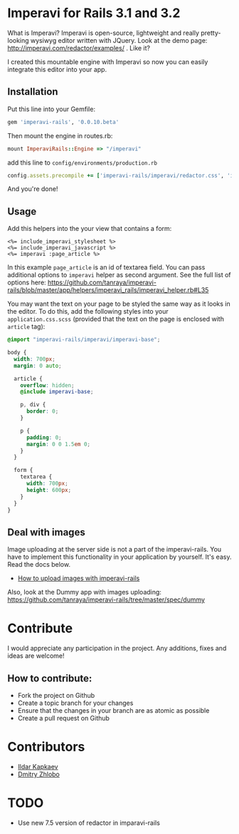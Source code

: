 # Imperavi for Rails 3.1 and 3.2

What is Imperavi? Imperavi is open-source, lightweight and really pretty-looking wysiwyg editor written with JQuery. Look at the demo page: http://imperavi.com/redactor/examples/ . Like it?

I created this mountable engine with Imperavi so now you can easily integrate this editor into your app.

## Installation

Put this line into your Gemfile:

```ruby
gem 'imperavi-rails', '0.0.10.beta'
```

Then mount the engine in routes.rb:

```ruby
mount ImperaviRails::Engine => "/imperavi"
```

add this line to `config/environments/production.rb`

```ruby
config.assets.precompile += ['imperavi-rails/imperavi/redactor.css', 'imperavi-rails/imperavi.js']
```

And you're done!

## Usage

Add this helpers into the your view that contains a form:

```erb
<%= include_imperavi_stylesheet %>
<%= include_imperavi_javascript %>
<%= imperavi :page_article %>
```

In this example `page_article` is an id of textarea field. You can pass additional options to `imperavi` helper as second argument. See the full list of options here: https://github.com/tanraya/imperavi-rails/blob/master/app/helpers/imperavi_rails/imperavi_helper.rb#L35

You may want the text on your page to be styled the same way as it looks in the editor. To do this, add the following styles into your `application.css.scss` (provided that the text on the page is enclosed with `article` tag):

```scss
@import "imperavi-rails/imperavi/imperavi-base";

body {
  width: 700px;
  margin: 0 auto;

  article {
    overflow: hidden;
    @include imperavi-base;

    p, div {
      border: 0;
    }

    p {
      padding: 0;
      margin: 0 0 1.5em 0;
    }
  }

  form {
    textarea {
      width: 700px;
      height: 600px;
    }
  }
}
```

## Deal with images

Image uploading at the server side is not a part of the imperavi-rails. You have to implement this functionality in your application by yourself. It's easy. Read the docs below.

* [How to upload images with imperavi-rails](https://github.com/tanraya/imperavi-rails/wiki/How-to-upload-images-with-imperavi-rails)

Also, look at the Dummy app with images uploading: https://github.com/tanraya/imperavi-rails/tree/master/spec/dummy

# Contribute

I would appreciate any participation in the project. Any additions, fixes and ideas are welcome!

## How to contribute:

* Fork the project on Github
* Create a topic branch for your changes
* Ensure that the changes in your branch are as atomic as possible
* Create a pull request on Github

# Contributors

* [Ildar Kapkaev](https://github.com/kapkaev)
* [Dmitry Zhlobo](https://github.com/Proghat)

# TODO

* Use new 7.5 version of redactor in imparavi-rails
